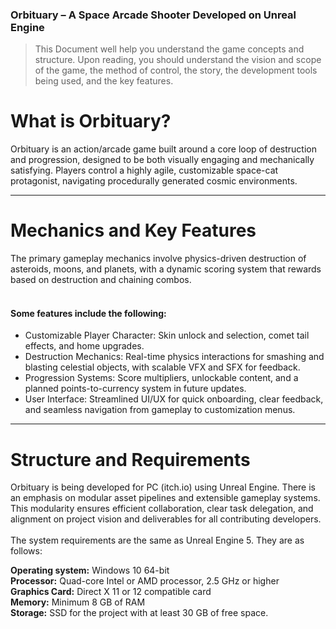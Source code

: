 ### Orbituary – A Space Arcade Shooter Developed on Unreal Engine

> This Document well help you understand the game concepts and structure. Upon reading, you should understand the vision and scope of the game, the method of control, the story, the development tools being used, and the key features. 


# What is Orbituary?

Orbituary is an action/arcade game built around a core loop of destruction and progression, designed to be both visually engaging and mechanically satisfying. Players control a highly agile, customizable space-cat protagonist, navigating procedurally generated cosmic environments. 
***
# Mechanics and Key Features

The primary gameplay mechanics involve physics-driven destruction of asteroids, moons, and planets, with a dynamic scoring system that rewards based on destruction and chaining combos.
<br><br>

#### Some features include the following:
- Customizable Player Character: Skin unlock and selection, comet tail effects, and home upgrades.
- Destruction Mechanics: Real-time physics interactions for smashing and blasting celestial objects, with scalable VFX and SFX for feedback.
- Progression Systems: Score multipliers, unlockable content, and a planned points-to-currency system in future updates.
- User Interface: Streamlined UI/UX for quick onboarding, clear feedback, and seamless navigation from gameplay to customization menus.
***
# Structure and Requirements
Orbituary is being developed for PC (itch.io) using Unreal Engine. There is an emphasis on modular asset pipelines and extensible gameplay systems. This modularity ensures efficient collaboration, clear task delegation, and alignment on project vision and deliverables for all contributing developers.
<br><br>
The system requirements are the same as Unreal Engine 5. They are as follows:

**Operating system:** Windows 10 64-bit <br>
**Processor:** Quad-core Intel or AMD processor, 2.5 GHz or higher <br>
**Graphics Card:** Direct X 11 or 12 compatible card <br>
**Memory:** Minimum 8 GB of RAM <br>
**Storage:** SSD for the project with at least 30 GB of free space. <br>

